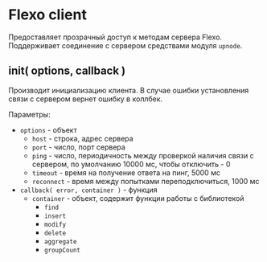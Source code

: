 Flexo client
=====

Предоставляет прозрачный доступ к методам сервера Flexo.  
Поддерживает соединение с сервером средствами модуля `upnode`.



## init( options, callback )
Производит инициализацию клиента.
В случае ошибки установления связи с сервером вернет ошибку в коллбек.

Параметры:
* `options` - объект
    * `host` - строка, адрес сервера
    * `port` - число, порт сервера
    * `ping` - число, периодичность между проверкой наличия связи с сервером, по умолчанию 10000 мс, чтобы отключить - 0
    * `timeout` - время на получение ответа на пинг, 5000 мс
    * `reconnect` - время между попытками переподключиться, 1000 мс
* `callback( error, container )` - функция
	* `container` - объект, содержит функции работы с библиотекой
	    * `find`
	    * `insert`
	    * `modify`
	    * `delete`
	    * `aggregate`
	    * `groupCount`
